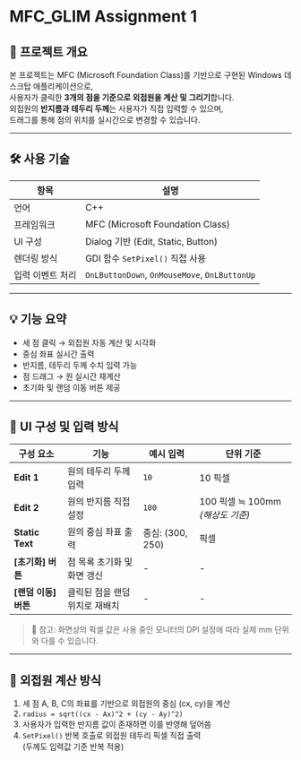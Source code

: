 # MFC_GLIM Assignment 1

## 📌 프로젝트 개요

본 프로젝트는 MFC (Microsoft Foundation Class)를 기반으로 구현된 Windows 데스크탑 애플리케이션으로,  
사용자가 클릭한 **3개의 점을 기준으로 외접원을 계산 및 그리기**합니다.  
외접원의 **반지름과 테두리 두께**는 사용자가 직접 입력할 수 있으며,  
드래그를 통해 점의 위치를 실시간으로 변경할 수 있습니다.

---

## 🛠 사용 기술

| 항목 | 설명 |
|------|------|
| 언어 | C++ |
| 프레임워크 | MFC (Microsoft Foundation Class) |
| UI 구성 | Dialog 기반 (Edit, Static, Button) |
| 렌더링 방식 | GDI 함수 `SetPixel()` 직접 사용 |
| 입력 이벤트 처리 | `OnLButtonDown`, `OnMouseMove`, `OnLButtonUp` |

---

## 💡 기능 요약

- 세 점 클릭 → 외접원 자동 계산 및 시각화
- 중심 좌표 실시간 출력
- 반지름, 테두리 두께 수치 입력 가능
- 점 드래그 → 원 실시간 재계산
- 초기화 및 랜덤 이동 버튼 제공

---

## 🧩 UI 구성 및 입력 방식

| 구성 요소 | 기능 | 예시 입력 | 단위 기준 |
|-----------|------|-----------|------------|
| **Edit 1** | 원의 테두리 두께 입력 | `10` | 10 픽셀 |
| **Edit 2** | 원의 반지름 직접 설정 | `100` | 100 픽셀 ≒ 100mm *(해상도 기준)* |
| **Static Text** | 원의 중심 좌표 출력 | 중심: (300, 250) | 픽셀 |
| **[초기화] 버튼** | 점 목록 초기화 및 화면 갱신 | - | - |
| **[랜덤 이동] 버튼** | 클릭된 점을 랜덤 위치로 재배치 | - | - |

> 📎 참고: 화면상의 픽셀 값은 사용 중인 모니터의 DPI 설정에 따라 실제 mm 단위와 다를 수 있습니다.

---

## 🧮 외접원 계산 방식

1. 세 점 A, B, C의 좌표를 기반으로 외접원의 중심 (cx, cy)을 계산  
2. `radius = sqrt((cx - Ax)^2 + (cy - Ay)^2)`  
3. 사용자가 입력한 반지름 값이 존재하면 이를 반영해 덮어씀  
4. `SetPixel()` 반복 호출로 외접원 테두리 픽셀 직접 출력  
   (두께도 입력값 기준 반복 적용)


